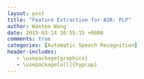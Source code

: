 ```yaml
---
layout: post
title: "Feature Extraction for ASR: PLP"
author: Wantee Wang
date: 2015-03-14 16:55:15 +0800
comments: true
categories: [Automatic Speech Recognition]
header-includes:
   - \usepackage{graphicx}
   - \usepackage[all]{hypcap}
---
```

